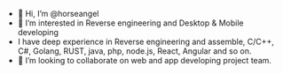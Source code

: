 - 👋 Hi, I’m @horseangel
- 👀 I’m interested in Reverse engineering and Desktop & Mobile developing
- I have deep experience in Reverse engineering and assemble, C/C++, C#, Golang, RUST, java, php, node.js, React, Angular and so on.
- 💞️ I’m looking to collaborate on web and app developing project team.

<!---
horseangel/horseangel is a ✨ special ✨ repository because its `README.md` (this file) appears on your GitHub profile.
You can click the Preview link to take a look at your changes.
--->
